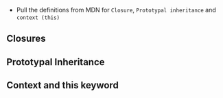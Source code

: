 - Pull the definitions from MDN for `Closure`, `Prototypal inheritance` and `context (this)`
 
## Closures

## Prototypal Inheritance

## Context and this keyword 
 

